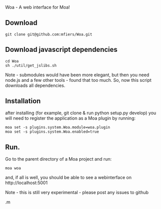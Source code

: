 Woa - A web interface for Moa!

## Download

    git clone git@github.com:mfiers/Woa.git

## Download javascript dependencies

	cd Woa
	sh ./util/get_jslibs.sh

Note - submodules would have been more elegant, but then you need node.js and a few other tools - found that too much. So, now this script downloads all dependencies.

## Installation

after installing (for example, git clone & run python setup.py
develop) you will need to register the application as a Moa plugin by
running:

    moa set -s plugins.system.Woa.module=woa.plugin
    moa set -s plugins.system.Woa.enabled=true

## Run.

Go to the parent directory of a Moa project and run:

    moa woa

 and, if all is well, you should be able to see a webinterface on http://localhost:5001

 Note - this is still very experimental - please post any issues to github

 .m
